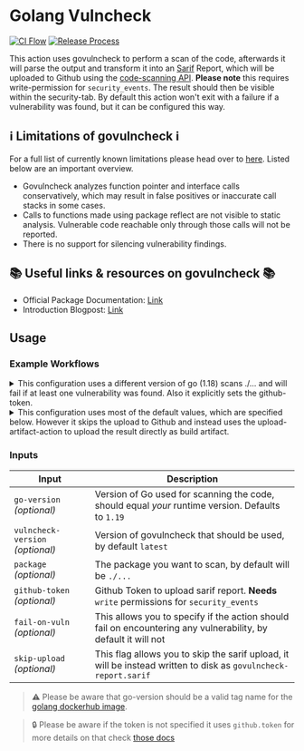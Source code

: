# Golang Vulncheck

[![CI Flow](https://github.com/Templum/govulncheck-action/actions/workflows/ci.yml/badge.svg?branch=main)](https://github.com/Templum/govulncheck-action/actions/workflows/ci.yml) [![Release Process](https://github.com/Templum/govulncheck-action/actions/workflows/release.yml/badge.svg)](https://github.com/Templum/govulncheck-action/actions/workflows/release.yml)

This action uses govulncheck to perform a scan of the code, afterwards it will parse the output and transform it into an [Sarif](https://sarifweb.azurewebsites.net/) Report, which will be uploaded to Github using the [code-scanning API](https://docs.github.com/en/rest/code-scanning#upload-an-analysis-as-sarif-data). **Please note** this requires write-permission for `security_events`. The result should then be visible within the security-tab. By default this action won't exit with a failure if a vulnerability was found, but it can be configured this way.

## :information_source: Limitations of govulncheck :information_source:

For a full list of currently known limitations please head over to [here](https://pkg.go.dev/golang.org/x/vuln/cmd/govulncheck#hdr-Limitations). Listed below are an important overview.

* Govulncheck analyzes function pointer and interface calls conservatively, which may result in false positives or inaccurate call stacks in some cases.
* Calls to functions made using package reflect are not visible to static analysis. Vulnerable code reachable only through those calls will not be reported.
* There is no support for silencing vulnerability findings.

## :books: Useful links & resources on govulncheck :books:

* Official Package Documentation: [Link](https://pkg.go.dev/golang.org/x/vuln/cmd/govulncheck)
* Introduction Blogpost: [Link](https://go.dev/blog/vuln)

## Usage

### Example Workflows

<details>
  <summary>
  This configuration uses a different version of go (1.18) scans ./... and will fail if at least one vulnerability was found. Also it explicitly sets the github-token.
  </summary>

```yaml
name: My Workflow
on: [push, pull_request]
jobs:
  build:
    runs-on: ubuntu-latest
    steps:
      - uses: actions/checkout@v3
      - name: Running govulncheck
        uses: Templum/govulncheck-action@<version>
        with:
          go-version: 1.18
          vulncheck-version: latest
          package: ./...
          github-token: ${{ secrets.GITHUB_TOKEN }}
          fail-on-vuln: true
```
</details>

<details>
  <summary>
  This configuration uses most of the default values, which are specified below. However it skips the upload to Github and instead uses the upload-artifact-action
  to upload the result directly as build artifact.
  </summary>

```yaml
name: My Workflow
on: [push, pull_request]
jobs:
  build:
    runs-on: ubuntu-latest
    steps:
      - uses: actions/checkout@v3
      - name: Running govulncheck
        uses: Templum/govulncheck-action@<version>
        with:
          skip-upload: true
      - name: Upload Sarif Report
        uses: actions/upload-artifact@v3
        with:
          name: sarif-report
          path: govulncheck-report.sarif
```
</details>

### Inputs

| Input                            | Description                                                                                                    |
|----------------------------------|----------------------------------------------------------------------------------------------------------------|
| `go-version` _(optional)_        | Version of Go used for scanning the code, should equal *your* runtime version. Defaults to `1.19`              |
| `vulncheck-version` _(optional)_ | Version of govulncheck that should be used, by default `latest`                                                |
| `package` _(optional)_           | The package you want to scan, by default will be `./...`                                                       |
| `github-token` _(optional)_      | Github Token to upload sarif report. **Needs** `write` permissions for `security_events`                       |
| `fail-on-vuln` _(optional)_      | This allows you to specify if the action should fail on encountering any vulnerability, by default it will not |
| `skip-upload` _(optional)_       | This flag allows you to skip the sarif upload, it will be instead written to disk as `govulncheck-report.sarif`|

> :warning: Please be aware that go-version should be a valid tag name for the [golang dockerhub image](https://hub.docker.com/_/golang/tags).

> :lock: Please be aware if the token is not specified it uses `github.token` for more details on that check [those docs](https://docs.github.com/en/actions/security-guides/automatic-token-authentication#permissions-for-the-github_token)
